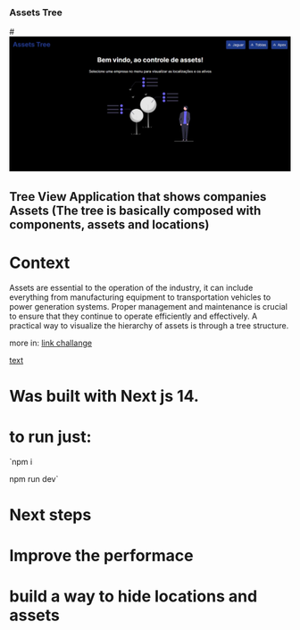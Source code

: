 ### Assets Tree

#![Print](src/assets/img/print.jpg)

## Tree View Application that shows companies Assets (The tree is basically composed with components, assets and locations)

# Context

Assets are essential to the operation of the industry, it can include everything from manufacturing equipment to transportation vehicles to power generation systems. Proper management and maintenance is crucial to ensure that they continue to operate efficiently and effectively. A practical way to visualize the hierarchy of assets is through a tree structure.

more in: [link challange](https://github.com/tractian/challenges/blob/main/front-end/README.md)

[text](src/assets/video/video.webm)

# Was built with Next js 14.

# to run just:

`npm i

npm run dev`

# Next steps

# Improve the performace

# build a way to hide locations and assets
